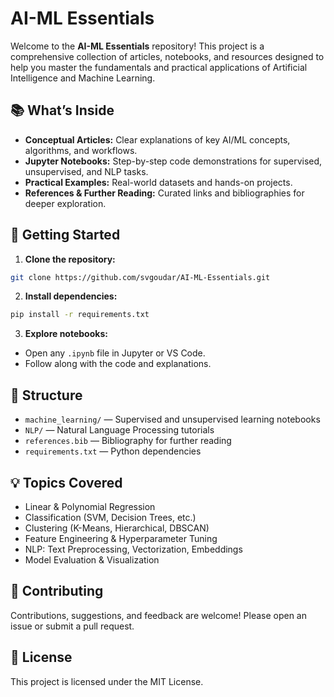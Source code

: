 # AI-ML Essentials

 Welcome to the **AI-ML Essentials** repository! This project is a comprehensive collection of articles, notebooks, and resources designed to help you master the fundamentals and practical applications of Artificial Intelligence and Machine Learning.

## 📚 What’s Inside

- **Conceptual Articles:** Clear explanations of key AI/ML concepts, algorithms, and workflows.
- **Jupyter Notebooks:** Step-by-step code demonstrations for supervised, unsupervised, and NLP tasks.
- **Practical Examples:** Real-world datasets and hands-on projects.
- **References & Further Reading:** Curated links and bibliographies for deeper exploration.

## 🚀 Getting Started

 1. **Clone the repository:**
  ```bash
  git clone https://github.com/svgoudar/AI-ML-Essentials.git
  ```

 2. **Install dependencies:**
  ```bash
  pip install -r requirements.txt
  ```

 3. **Explore notebooks:**
  - Open any `.ipynb` file in Jupyter or VS Code.
  - Follow along with the code and explanations.

## 📝 Structure

- `machine_learning/` — Supervised and unsupervised learning notebooks
- `NLP/` — Natural Language Processing tutorials
- `references.bib` — Bibliography for further reading
- `requirements.txt` — Python dependencies

## 💡 Topics Covered

- Linear & Polynomial Regression
- Classification (SVM, Decision Trees, etc.)
- Clustering (K-Means, Hierarchical, DBSCAN)
- Feature Engineering & Hyperparameter Tuning
- NLP: Text Preprocessing, Vectorization, Embeddings
- Model Evaluation & Visualization

## 🤝 Contributing

 Contributions, suggestions, and feedback are welcome! Please open an issue or submit a pull request.

## 📄 License

 This project is licensed under the MIT License.
